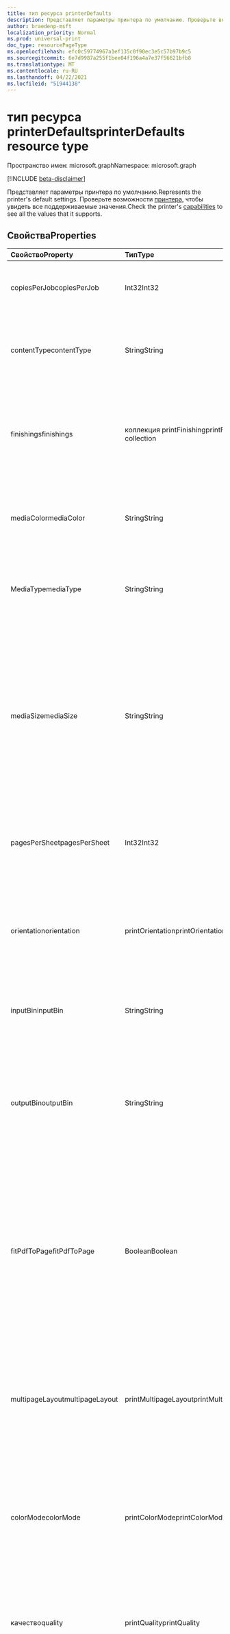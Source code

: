 ```yaml
---
title: тип ресурса printerDefaults
description: Представляет параметры принтера по умолчанию. Проверьте возможности принтера, чтобы увидеть все поддерживаемые значения.
author: braedenp-msft
localization_priority: Normal
ms.prod: universal-print
doc_type: resourcePageType
ms.openlocfilehash: efc0c59774967a1ef135c0f90ec3e5c57b97b9c5
ms.sourcegitcommit: 6e7d9987a255f1bee04f196a4a7e37f56621bfb8
ms.translationtype: MT
ms.contentlocale: ru-RU
ms.lasthandoff: 04/22/2021
ms.locfileid: "51944138"
---
```

# <a name="printerdefaults-resource-type"></a><span data-ttu-id="92f27-104">тип ресурса printerDefaults</span><span class="sxs-lookup"><span data-stu-id="92f27-104">printerDefaults resource type</span></span>

<span data-ttu-id="92f27-105">Пространство имен: microsoft.graph</span><span class="sxs-lookup"><span data-stu-id="92f27-105">Namespace: microsoft.graph</span></span>

[!INCLUDE [beta-disclaimer](../../includes/beta-disclaimer.md)]

<span data-ttu-id="92f27-106">Представляет параметры принтера по умолчанию.</span><span class="sxs-lookup"><span data-stu-id="92f27-106">Represents the printer's default settings.</span></span> <span data-ttu-id="92f27-107">Проверьте возможности [принтера,](printercapabilities.md) чтобы увидеть все поддерживаемые значения.</span><span class="sxs-lookup"><span data-stu-id="92f27-107">Check the printer's [capabilities](printercapabilities.md) to see all the values that it supports.</span></span>

## <a name="properties"></a><span data-ttu-id="92f27-108">Свойства</span><span class="sxs-lookup"><span data-stu-id="92f27-108">Properties</span></span>
| <span data-ttu-id="92f27-109">Свойство</span><span class="sxs-lookup"><span data-stu-id="92f27-109">Property</span></span>     | <span data-ttu-id="92f27-110">Тип</span><span class="sxs-lookup"><span data-stu-id="92f27-110">Type</span></span>        | <span data-ttu-id="92f27-111">Описание</span><span class="sxs-lookup"><span data-stu-id="92f27-111">Description</span></span> |
|:-------------|:------------|:------------|
|<span data-ttu-id="92f27-112">copiesPerJob</span><span class="sxs-lookup"><span data-stu-id="92f27-112">copiesPerJob</span></span>|<span data-ttu-id="92f27-113">Int32</span><span class="sxs-lookup"><span data-stu-id="92f27-113">Int32</span></span>|<span data-ttu-id="92f27-114">Число экземпляров, напечатанных по умолчанию на одну работу.</span><span class="sxs-lookup"><span data-stu-id="92f27-114">The default number of copies printed per job.</span></span>|
|<span data-ttu-id="92f27-115">contentType</span><span class="sxs-lookup"><span data-stu-id="92f27-115">contentType</span></span>|<span data-ttu-id="92f27-116">String</span><span class="sxs-lookup"><span data-stu-id="92f27-116">String</span></span>|<span data-ttu-id="92f27-117">Тип контента по умолчанию (MIME), который используется при обработке документов.</span><span class="sxs-lookup"><span data-stu-id="92f27-117">The default content (MIME) type to use when processing documents.</span></span>|
|<span data-ttu-id="92f27-118">finishings</span><span class="sxs-lookup"><span data-stu-id="92f27-118">finishings</span></span>|<span data-ttu-id="92f27-119">коллекция printFinishing</span><span class="sxs-lookup"><span data-stu-id="92f27-119">printFinishing collection</span></span>|<span data-ttu-id="92f27-120">Набор отделок по умолчанию, применимый к заданиям печати.</span><span class="sxs-lookup"><span data-stu-id="92f27-120">The default set of finishings to apply to print jobs.</span></span> <span data-ttu-id="92f27-121">Допустимые значения описаны в следующей таблице.</span><span class="sxs-lookup"><span data-stu-id="92f27-121">Valid values are described in the following table.</span></span>|
|<span data-ttu-id="92f27-122">mediaColor</span><span class="sxs-lookup"><span data-stu-id="92f27-122">mediaColor</span></span>|<span data-ttu-id="92f27-123">String</span><span class="sxs-lookup"><span data-stu-id="92f27-123">String</span></span>|<span data-ttu-id="92f27-124">Цвет мультимедиа по умолчанию (например, бумажный) для печати документа.</span><span class="sxs-lookup"><span data-stu-id="92f27-124">The default media (such as paper) color to print the document on.</span></span>|
|<span data-ttu-id="92f27-125">MediaType</span><span class="sxs-lookup"><span data-stu-id="92f27-125">mediaType</span></span>|<span data-ttu-id="92f27-126">String</span><span class="sxs-lookup"><span data-stu-id="92f27-126">String</span></span>|<span data-ttu-id="92f27-127">Тип мультимедиа по умолчанию (например, бумага) для печати документа.</span><span class="sxs-lookup"><span data-stu-id="92f27-127">The default media (such as paper) type to print the document on.</span></span>|
|<span data-ttu-id="92f27-128">mediaSize</span><span class="sxs-lookup"><span data-stu-id="92f27-128">mediaSize</span></span>|<span data-ttu-id="92f27-129">String</span><span class="sxs-lookup"><span data-stu-id="92f27-129">String</span></span>|<span data-ttu-id="92f27-130">Размер мультимедиа по умолчанию, который необходимо использовать.</span><span class="sxs-lookup"><span data-stu-id="92f27-130">The default media size to use.</span></span> <span data-ttu-id="92f27-131">Поддерживает стандартные имена размеров для средств массовой информации ISO и ANSI.</span><span class="sxs-lookup"><span data-stu-id="92f27-131">Supports standard size names for ISO and ANSI media sizes.</span></span> <span data-ttu-id="92f27-132">Допустимые значения перечислены в разделе [printerCapabilities.](printercapabilities.md#mediasizes-values)</span><span class="sxs-lookup"><span data-stu-id="92f27-132">Valid values are listed in the [printerCapabilities](printercapabilities.md#mediasizes-values) topic.</span></span>|
|<span data-ttu-id="92f27-133">pagesPerSheet</span><span class="sxs-lookup"><span data-stu-id="92f27-133">pagesPerSheet</span></span>|<span data-ttu-id="92f27-134">Int32</span><span class="sxs-lookup"><span data-stu-id="92f27-134">Int32</span></span>|<span data-ttu-id="92f27-135">Число страниц документов по умолчанию для печати на каждом листе.</span><span class="sxs-lookup"><span data-stu-id="92f27-135">The default number of document pages to print on each sheet.</span></span>
|<span data-ttu-id="92f27-136">orientation</span><span class="sxs-lookup"><span data-stu-id="92f27-136">orientation</span></span>|<span data-ttu-id="92f27-137">printOrientation</span><span class="sxs-lookup"><span data-stu-id="92f27-137">printOrientation</span></span>|<span data-ttu-id="92f27-138">Ориентация по умолчанию, используемая при печати документа.</span><span class="sxs-lookup"><span data-stu-id="92f27-138">The default orientation to use when printing the document.</span></span> <span data-ttu-id="92f27-139">Допустимые значения описаны в следующей таблице.</span><span class="sxs-lookup"><span data-stu-id="92f27-139">Valid values are described in the following table.</span></span>|
|<span data-ttu-id="92f27-140">inputBin</span><span class="sxs-lookup"><span data-stu-id="92f27-140">inputBin</span></span>|<span data-ttu-id="92f27-141">String</span><span class="sxs-lookup"><span data-stu-id="92f27-141">String</span></span>|<span data-ttu-id="92f27-142">Ячейка ввода по умолчанию, которая служит источником бумаги.</span><span class="sxs-lookup"><span data-stu-id="92f27-142">The default input bin that serves as the paper source.</span></span>|
|<span data-ttu-id="92f27-143">outputBin</span><span class="sxs-lookup"><span data-stu-id="92f27-143">outputBin</span></span>|<span data-ttu-id="92f27-144">String</span><span class="sxs-lookup"><span data-stu-id="92f27-144">String</span></span>|<span data-ttu-id="92f27-145">Ячейка вывода по умолчанию для того, чтобы разместить завершенные отпечатки.</span><span class="sxs-lookup"><span data-stu-id="92f27-145">The default output bin to place completed prints into.</span></span> <span data-ttu-id="92f27-146">См. возможности [принтера для](printercapabilities.md) списка поддерживаемых бункеров выходных данных.</span><span class="sxs-lookup"><span data-stu-id="92f27-146">See the printer's [capabilities](printercapabilities.md) for a list of supported output bins.</span></span>|
|<span data-ttu-id="92f27-147">fitPdfToPage</span><span class="sxs-lookup"><span data-stu-id="92f27-147">fitPdfToPage</span></span>|<span data-ttu-id="92f27-148">Boolean</span><span class="sxs-lookup"><span data-stu-id="92f27-148">Boolean</span></span>|<span data-ttu-id="92f27-149">Параметр fitPdfToPage по умолчанию.</span><span class="sxs-lookup"><span data-stu-id="92f27-149">The default fitPdfToPage setting.</span></span> <span data-ttu-id="92f27-150">True, чтобы поместить каждую страницу документа PDF в физический лист мультимедиа; false, чтобы принтер решил, как выкладывать впечатления.</span><span class="sxs-lookup"><span data-stu-id="92f27-150">True to fit each page of a PDF document to a physical sheet of media; false to let the printer decide how to lay out impressions.</span></span>|
|<span data-ttu-id="92f27-151">multipageLayout</span><span class="sxs-lookup"><span data-stu-id="92f27-151">multipageLayout</span></span>|<span data-ttu-id="92f27-152">printMultipageLayout</span><span class="sxs-lookup"><span data-stu-id="92f27-152">printMultipageLayout</span></span>|<span data-ttu-id="92f27-153">Направление по умолчанию для выкладки страниц при печати нескольких страниц на листе.</span><span class="sxs-lookup"><span data-stu-id="92f27-153">The default direction to lay out pages when multiple pages are being printed per sheet.</span></span> <span data-ttu-id="92f27-154">Допустимые значения описаны в следующей таблице.</span><span class="sxs-lookup"><span data-stu-id="92f27-154">Valid values are described in the following table.</span></span>|
|<span data-ttu-id="92f27-155">colorMode</span><span class="sxs-lookup"><span data-stu-id="92f27-155">colorMode</span></span>|<span data-ttu-id="92f27-156">printColorMode</span><span class="sxs-lookup"><span data-stu-id="92f27-156">printColorMode</span></span>|<span data-ttu-id="92f27-157">Цветной режим по умолчанию, который используется при печати документа.</span><span class="sxs-lookup"><span data-stu-id="92f27-157">The default color mode to use when printing the document.</span></span> <span data-ttu-id="92f27-158">Допустимые значения описаны в следующей таблице.</span><span class="sxs-lookup"><span data-stu-id="92f27-158">Valid values are described in the following table.</span></span>|
|<span data-ttu-id="92f27-159">качество</span><span class="sxs-lookup"><span data-stu-id="92f27-159">quality</span></span>|<span data-ttu-id="92f27-160">printQuality</span><span class="sxs-lookup"><span data-stu-id="92f27-160">printQuality</span></span>|<span data-ttu-id="92f27-161">Качество по умолчанию, используемая при печати документа.</span><span class="sxs-lookup"><span data-stu-id="92f27-161">The default quality to use when printing the document.</span></span> <span data-ttu-id="92f27-162">Допустимые значения описаны в следующей таблице.</span><span class="sxs-lookup"><span data-stu-id="92f27-162">Valid values are described in the following table.</span></span>|
|<span data-ttu-id="92f27-163">duplexMode</span><span class="sxs-lookup"><span data-stu-id="92f27-163">duplexMode</span></span>|<span data-ttu-id="92f27-164">printDuplexMode</span><span class="sxs-lookup"><span data-stu-id="92f27-164">printDuplexMode</span></span>|<span data-ttu-id="92f27-165">Двубоксовая конфигурация по умолчанию, используемая при печати документа.</span><span class="sxs-lookup"><span data-stu-id="92f27-165">The default duplex (double-sided) configuration to use when printing a document.</span></span> <span data-ttu-id="92f27-166">Допустимые значения описаны в следующей таблице.</span><span class="sxs-lookup"><span data-stu-id="92f27-166">Valid values are described in the following table.</span></span>|
|<span data-ttu-id="92f27-167">dpi</span><span class="sxs-lookup"><span data-stu-id="92f27-167">dpi</span></span>|<span data-ttu-id="92f27-168">Int32</span><span class="sxs-lookup"><span data-stu-id="92f27-168">Int32</span></span>|<span data-ttu-id="92f27-169">Разрешение по умолчанию в DPI, используемом при печати задания.</span><span class="sxs-lookup"><span data-stu-id="92f27-169">The default resolution in DPI to use when printing the job.</span></span>|
|<span data-ttu-id="92f27-170">scaling</span><span class="sxs-lookup"><span data-stu-id="92f27-170">scaling</span></span>|<span data-ttu-id="92f27-171">printScaling</span><span class="sxs-lookup"><span data-stu-id="92f27-171">printScaling</span></span>|<span data-ttu-id="92f27-172">Указывает, как принтер масштабирует данные документа, чтобы соответствовать запрашиваемой мультимедиа.</span><span class="sxs-lookup"><span data-stu-id="92f27-172">Specifies how the printer scales the document data to fit the requested media.</span></span> <span data-ttu-id="92f27-173">Допустимые значения описаны в следующей таблице.</span><span class="sxs-lookup"><span data-stu-id="92f27-173">Valid values are described in the following table.</span></span>|

### <a name="printmultipagelayout-values"></a><span data-ttu-id="92f27-174">значения printMultipageLayout</span><span class="sxs-lookup"><span data-stu-id="92f27-174">printMultipageLayout values</span></span>

|<span data-ttu-id="92f27-175">Элемент</span><span class="sxs-lookup"><span data-stu-id="92f27-175">Member</span></span>|<span data-ttu-id="92f27-176">Значение</span><span class="sxs-lookup"><span data-stu-id="92f27-176">Value</span></span>|<span data-ttu-id="92f27-177">Описание</span><span class="sxs-lookup"><span data-stu-id="92f27-177">Description</span></span>|
|:---|:---|:---|
|<span data-ttu-id="92f27-178">clockwiseFromTopLeft</span><span class="sxs-lookup"><span data-stu-id="92f27-178">clockwiseFromTopLeft</span></span>|<span data-ttu-id="92f27-179">0</span><span class="sxs-lookup"><span data-stu-id="92f27-179">0</span></span>|<span data-ttu-id="92f27-180">Расположите страницы в сетке по часовой стрелке, начиная с верхнего левого.</span><span class="sxs-lookup"><span data-stu-id="92f27-180">Arrange the pages in a clockwise grid starting in the top left.</span></span>|
|<span data-ttu-id="92f27-181">counterClockwiseFromTopLeft</span><span class="sxs-lookup"><span data-stu-id="92f27-181">counterClockwiseFromTopLeft</span></span>|<span data-ttu-id="92f27-182">1</span><span class="sxs-lookup"><span data-stu-id="92f27-182">1</span></span>|<span data-ttu-id="92f27-183">Расположите страницы в сетке против часовой стрелки, начиная с верхнего левого.</span><span class="sxs-lookup"><span data-stu-id="92f27-183">Arrange the pages in a counterclockwise grid starting in the top left.</span></span>|
|<span data-ttu-id="92f27-184">counterClockwiseFromTopRight</span><span class="sxs-lookup"><span data-stu-id="92f27-184">counterClockwiseFromTopRight</span></span>|<span data-ttu-id="92f27-185">2</span><span class="sxs-lookup"><span data-stu-id="92f27-185">2</span></span>|<span data-ttu-id="92f27-186">Расположите страницы в сетке против часовой стрелки, начиная с верхнего справа.</span><span class="sxs-lookup"><span data-stu-id="92f27-186">Arrange the pages in a counterclockwise grid starting in the top right.</span></span>|
|<span data-ttu-id="92f27-187">clockwiseFromTopRight</span><span class="sxs-lookup"><span data-stu-id="92f27-187">clockwiseFromTopRight</span></span>|<span data-ttu-id="92f27-188">3</span><span class="sxs-lookup"><span data-stu-id="92f27-188">3</span></span>|<span data-ttu-id="92f27-189">Расположите страницы в сетке по часовой стрелке, начиная с верхнего справа.</span><span class="sxs-lookup"><span data-stu-id="92f27-189">Arrange the pages in a clockwise grid starting in the top right.</span></span>|
|<span data-ttu-id="92f27-190">counterClockwiseFromBottomLeft</span><span class="sxs-lookup"><span data-stu-id="92f27-190">counterClockwiseFromBottomLeft</span></span>|<span data-ttu-id="92f27-191">4 </span><span class="sxs-lookup"><span data-stu-id="92f27-191">4</span></span>|<span data-ttu-id="92f27-192">Расположите страницы в сетке против часовой стрелки, начиная с нижнего левого.</span><span class="sxs-lookup"><span data-stu-id="92f27-192">Arrange the pages in a counterclockwise grid starting in the bottom left.</span></span>|
|<span data-ttu-id="92f27-193">clockwiseFromBottomLeft</span><span class="sxs-lookup"><span data-stu-id="92f27-193">clockwiseFromBottomLeft</span></span>|<span data-ttu-id="92f27-194">5 </span><span class="sxs-lookup"><span data-stu-id="92f27-194">5</span></span>|<span data-ttu-id="92f27-195">Расположите страницы в сетке по часовой стрелке, начиная с нижнего слева.</span><span class="sxs-lookup"><span data-stu-id="92f27-195">Arrange the pages in a clockwise grid starting in the bottom left.</span></span>|
|<span data-ttu-id="92f27-196">counterClockwiseFromBottomRight</span><span class="sxs-lookup"><span data-stu-id="92f27-196">counterClockwiseFromBottomRight</span></span>|<span data-ttu-id="92f27-197">6 </span><span class="sxs-lookup"><span data-stu-id="92f27-197">6</span></span>|<span data-ttu-id="92f27-198">Расположите страницы в сетке против часовой стрелки, начиная с нижнего справа.</span><span class="sxs-lookup"><span data-stu-id="92f27-198">Arrange the pages in a counterclockwise grid starting in the bottom right.</span></span>|
|<span data-ttu-id="92f27-199">clockwiseFromBottomRight</span><span class="sxs-lookup"><span data-stu-id="92f27-199">clockwiseFromBottomRight</span></span>|<span data-ttu-id="92f27-200">7 </span><span class="sxs-lookup"><span data-stu-id="92f27-200">7</span></span>|<span data-ttu-id="92f27-201">Расположите страницы в сетке по часовой стрелке, начиная с нижнего справа.</span><span class="sxs-lookup"><span data-stu-id="92f27-201">Arrange the pages in a clockwise grid starting in the bottom right.</span></span>|

### <a name="printduplexmode-values"></a><span data-ttu-id="92f27-202">значения printDuplexMode</span><span class="sxs-lookup"><span data-stu-id="92f27-202">printDuplexMode values</span></span>

|<span data-ttu-id="92f27-203">Элемент</span><span class="sxs-lookup"><span data-stu-id="92f27-203">Member</span></span>|<span data-ttu-id="92f27-204">Значение</span><span class="sxs-lookup"><span data-stu-id="92f27-204">Value</span></span>|<span data-ttu-id="92f27-205">Описание</span><span class="sxs-lookup"><span data-stu-id="92f27-205">Description</span></span>|
|:---|:---|:---|
|<span data-ttu-id="92f27-206">flipOnLongEdge</span><span class="sxs-lookup"><span data-stu-id="92f27-206">flipOnLongEdge</span></span>|<span data-ttu-id="92f27-207">0</span><span class="sxs-lookup"><span data-stu-id="92f27-207">0</span></span>|<span data-ttu-id="92f27-208">Принтер будет печатать односторонний и переворачивать документы вдоль длинного края.</span><span class="sxs-lookup"><span data-stu-id="92f27-208">The printer will print double-sided, and will flip documents along the long edge.</span></span>|
|<span data-ttu-id="92f27-209">flipOnShortEdge</span><span class="sxs-lookup"><span data-stu-id="92f27-209">flipOnShortEdge</span></span>|<span data-ttu-id="92f27-210">1</span><span class="sxs-lookup"><span data-stu-id="92f27-210">1</span></span>|<span data-ttu-id="92f27-211">Принтер будет печатать односторонний и переворачивать документы по короткому краю.</span><span class="sxs-lookup"><span data-stu-id="92f27-211">The printer will print double-sided, and will flip documents along the short edge.</span></span>|
|<span data-ttu-id="92f27-212">oneSided</span><span class="sxs-lookup"><span data-stu-id="92f27-212">oneSided</span></span>|<span data-ttu-id="92f27-213">2</span><span class="sxs-lookup"><span data-stu-id="92f27-213">2</span></span>|<span data-ttu-id="92f27-214">Принтер будет печатать односторонний.</span><span class="sxs-lookup"><span data-stu-id="92f27-214">The printer will print single-sided.</span></span>|

### <a name="printfinishing-values"></a><span data-ttu-id="92f27-215">printFinishing values</span><span class="sxs-lookup"><span data-stu-id="92f27-215">printFinishing values</span></span>

|<span data-ttu-id="92f27-216">Элемент</span><span class="sxs-lookup"><span data-stu-id="92f27-216">Member</span></span>|<span data-ttu-id="92f27-217">Значение</span><span class="sxs-lookup"><span data-stu-id="92f27-217">Value</span></span>|<span data-ttu-id="92f27-218">Описание</span><span class="sxs-lookup"><span data-stu-id="92f27-218">Description</span></span>|
|:---|:---|:---|
|<span data-ttu-id="92f27-219">нет</span><span class="sxs-lookup"><span data-stu-id="92f27-219">none</span></span>|<span data-ttu-id="92f27-220">3</span><span class="sxs-lookup"><span data-stu-id="92f27-220">3</span></span>|<span data-ttu-id="92f27-221">Нет отделки.</span><span class="sxs-lookup"><span data-stu-id="92f27-221">No finishings.</span></span> <span data-ttu-id="92f27-222">В том числе это значение эквивалентно предоставлению пустой коллекции отделок.</span><span class="sxs-lookup"><span data-stu-id="92f27-222">Including this value is equivalent to providing an empty collection of finishings.</span></span>|
|<span data-ttu-id="92f27-223">staple</span><span class="sxs-lookup"><span data-stu-id="92f27-223">staple</span></span>|<span data-ttu-id="92f27-224">4 </span><span class="sxs-lookup"><span data-stu-id="92f27-224">4</span></span>|<span data-ttu-id="92f27-225">Скрепить документ с помощью конфигурации стабилизации принтера по умолчанию.</span><span class="sxs-lookup"><span data-stu-id="92f27-225">Staple the document using the printer's default stapling configuration.</span></span>|
|<span data-ttu-id="92f27-226">punch</span><span class="sxs-lookup"><span data-stu-id="92f27-226">punch</span></span>|<span data-ttu-id="92f27-227">5 </span><span class="sxs-lookup"><span data-stu-id="92f27-227">5</span></span>|<span data-ttu-id="92f27-228">Отверстие пробивает документ с помощью конфигурации пробоя отверстия по умолчанию принтера.</span><span class="sxs-lookup"><span data-stu-id="92f27-228">Hole punch the document using the printer's default hole punch configuration.</span></span>|
|<span data-ttu-id="92f27-229">крышка</span><span class="sxs-lookup"><span data-stu-id="92f27-229">cover</span></span>|<span data-ttu-id="92f27-230">6 </span><span class="sxs-lookup"><span data-stu-id="92f27-230">6</span></span>|<span data-ttu-id="92f27-231">Примени крышку к документу.</span><span class="sxs-lookup"><span data-stu-id="92f27-231">Apply a cover to the document.</span></span>|
|<span data-ttu-id="92f27-232">привязка</span><span class="sxs-lookup"><span data-stu-id="92f27-232">bind</span></span>|<span data-ttu-id="92f27-233">7 </span><span class="sxs-lookup"><span data-stu-id="92f27-233">7</span></span>|<span data-ttu-id="92f27-234">Привязать документ с помощью конфигурации привязки принтера по умолчанию.</span><span class="sxs-lookup"><span data-stu-id="92f27-234">Bind the document using the printer's default binding configuration.</span></span>|
|<span data-ttu-id="92f27-235">saddleStitch</span><span class="sxs-lookup"><span data-stu-id="92f27-235">saddleStitch</span></span>|<span data-ttu-id="92f27-236">8 </span><span class="sxs-lookup"><span data-stu-id="92f27-236">8</span></span>|<span data-ttu-id="92f27-237">Седло-stich документ с помощью конфигурации стежка принтера по умолчанию.</span><span class="sxs-lookup"><span data-stu-id="92f27-237">Saddle-stich the document using the printer's default stitching configuration.</span></span>|
|<span data-ttu-id="92f27-238">stitchEdge</span><span class="sxs-lookup"><span data-stu-id="92f27-238">stitchEdge</span></span>|<span data-ttu-id="92f27-239">9 </span><span class="sxs-lookup"><span data-stu-id="92f27-239">9</span></span>|<span data-ttu-id="92f27-240">Edge-stitch документ с помощью конфигурации сшивание принтера по умолчанию.</span><span class="sxs-lookup"><span data-stu-id="92f27-240">Edge-stitch the document using the printer's default stitching configuration.</span></span>|
|<span data-ttu-id="92f27-241">stapleTopLeft</span><span class="sxs-lookup"><span data-stu-id="92f27-241">stapleTopLeft</span></span>|<span data-ttu-id="92f27-242">20</span><span class="sxs-lookup"><span data-stu-id="92f27-242">20</span></span>|<span data-ttu-id="92f27-243">Скрепить документ в верхнем левом углу.</span><span class="sxs-lookup"><span data-stu-id="92f27-243">Staple the document in the top-left corner.</span></span>|
|<span data-ttu-id="92f27-244">stapleBottomLeft</span><span class="sxs-lookup"><span data-stu-id="92f27-244">stapleBottomLeft</span></span>|<span data-ttu-id="92f27-245">21</span><span class="sxs-lookup"><span data-stu-id="92f27-245">21</span></span>|<span data-ttu-id="92f27-246">Скрепить документ в левом нижнем углу.</span><span class="sxs-lookup"><span data-stu-id="92f27-246">Staple the document in the bottom-left corner.</span></span>|
|<span data-ttu-id="92f27-247">stapleTopRight</span><span class="sxs-lookup"><span data-stu-id="92f27-247">stapleTopRight</span></span>|<span data-ttu-id="92f27-248">22</span><span class="sxs-lookup"><span data-stu-id="92f27-248">22</span></span>|<span data-ttu-id="92f27-249">Скрепить документ в правом верхнем углу.</span><span class="sxs-lookup"><span data-stu-id="92f27-249">Staple the document in the top-right corner.</span></span>|
|<span data-ttu-id="92f27-250">stapleBottomRight</span><span class="sxs-lookup"><span data-stu-id="92f27-250">stapleBottomRight</span></span>|<span data-ttu-id="92f27-251">23</span><span class="sxs-lookup"><span data-stu-id="92f27-251">23</span></span>|<span data-ttu-id="92f27-252">Скрепить документ в правом нижнем углу.</span><span class="sxs-lookup"><span data-stu-id="92f27-252">Staple the document in the bottom-right corner.</span></span>|
|<span data-ttu-id="92f27-253">stitchLeftEdge</span><span class="sxs-lookup"><span data-stu-id="92f27-253">stitchLeftEdge</span></span>|<span data-ttu-id="92f27-254">24</span><span class="sxs-lookup"><span data-stu-id="92f27-254">24</span></span>|<span data-ttu-id="92f27-255">Edge-stitch документ вдоль левого края.</span><span class="sxs-lookup"><span data-stu-id="92f27-255">Edge-stitch the document along the left edge.</span></span>|
|<span data-ttu-id="92f27-256">stitchTopEdge</span><span class="sxs-lookup"><span data-stu-id="92f27-256">stitchTopEdge</span></span>|<span data-ttu-id="92f27-257">25</span><span class="sxs-lookup"><span data-stu-id="92f27-257">25</span></span>|<span data-ttu-id="92f27-258">Edge-stitch документ вдоль верхнего края.</span><span class="sxs-lookup"><span data-stu-id="92f27-258">Edge-stitch the document along the top edge.</span></span>|
|<span data-ttu-id="92f27-259">stitchRightEdge</span><span class="sxs-lookup"><span data-stu-id="92f27-259">stitchRightEdge</span></span>|<span data-ttu-id="92f27-260">26</span><span class="sxs-lookup"><span data-stu-id="92f27-260">26</span></span>|<span data-ttu-id="92f27-261">Edge-stitch the document along the right edge.</span><span class="sxs-lookup"><span data-stu-id="92f27-261">Edge-stitch the document along the right edge.</span></span>|
|<span data-ttu-id="92f27-262">stitchBottomEdge</span><span class="sxs-lookup"><span data-stu-id="92f27-262">stitchBottomEdge</span></span>|<span data-ttu-id="92f27-263">27</span><span class="sxs-lookup"><span data-stu-id="92f27-263">27</span></span>|<span data-ttu-id="92f27-264">Edge-stitch the document along the bottom edge.</span><span class="sxs-lookup"><span data-stu-id="92f27-264">Edge-stitch the document along the bottom edge.</span></span>|
|<span data-ttu-id="92f27-265">stapleDualLeft</span><span class="sxs-lookup"><span data-stu-id="92f27-265">stapleDualLeft</span></span>|<span data-ttu-id="92f27-266">28</span><span class="sxs-lookup"><span data-stu-id="92f27-266">28</span></span>|<span data-ttu-id="92f27-267">Скрепить документ дважды вдоль левого края.</span><span class="sxs-lookup"><span data-stu-id="92f27-267">Staple the document twice along the left edge.</span></span>|
|<span data-ttu-id="92f27-268">stapleDualTop</span><span class="sxs-lookup"><span data-stu-id="92f27-268">stapleDualTop</span></span>|<span data-ttu-id="92f27-269">29</span><span class="sxs-lookup"><span data-stu-id="92f27-269">29</span></span>|<span data-ttu-id="92f27-270">Скрепить документ дважды вдоль верхнего края.</span><span class="sxs-lookup"><span data-stu-id="92f27-270">Staple the document twice along the top edge.</span></span>|
|<span data-ttu-id="92f27-271">stapleDualRight</span><span class="sxs-lookup"><span data-stu-id="92f27-271">stapleDualRight</span></span>|<span data-ttu-id="92f27-272">30</span><span class="sxs-lookup"><span data-stu-id="92f27-272">30</span></span>|<span data-ttu-id="92f27-273">Скрепить документ дважды по правому краю.</span><span class="sxs-lookup"><span data-stu-id="92f27-273">Staple the document twice along the right edge.</span></span>|
|<span data-ttu-id="92f27-274">stapleDualBottom</span><span class="sxs-lookup"><span data-stu-id="92f27-274">stapleDualBottom</span></span>|<span data-ttu-id="92f27-275">31</span><span class="sxs-lookup"><span data-stu-id="92f27-275">31</span></span>|<span data-ttu-id="92f27-276">Скрепить документ дважды вдоль нижнего края.</span><span class="sxs-lookup"><span data-stu-id="92f27-276">Staple the document twice along the bottom edge.</span></span>|
|<span data-ttu-id="92f27-277">unknownFutureValue</span><span class="sxs-lookup"><span data-stu-id="92f27-277">unknownFutureValue</span></span>|<span data-ttu-id="92f27-278">32</span><span class="sxs-lookup"><span data-stu-id="92f27-278">32</span></span>|<span data-ttu-id="92f27-279">Эволюционирующее значение sentinel.</span><span class="sxs-lookup"><span data-stu-id="92f27-279">Evolvable enumeration sentinel value.</span></span> <span data-ttu-id="92f27-280">Не следует использовать.</span><span class="sxs-lookup"><span data-stu-id="92f27-280">Do not use.</span></span>|

## <a name="printorientation-values"></a><span data-ttu-id="92f27-281">значения printOrientation</span><span class="sxs-lookup"><span data-stu-id="92f27-281">printOrientation values</span></span>

|<span data-ttu-id="92f27-282">Элемент</span><span class="sxs-lookup"><span data-stu-id="92f27-282">Member</span></span>|<span data-ttu-id="92f27-283">Значение</span><span class="sxs-lookup"><span data-stu-id="92f27-283">Value</span></span>|<span data-ttu-id="92f27-284">Описание</span><span class="sxs-lookup"><span data-stu-id="92f27-284">Description</span></span>|
|:---|:---|:---|
|<span data-ttu-id="92f27-285">портрет</span><span class="sxs-lookup"><span data-stu-id="92f27-285">portrait</span></span>|<span data-ttu-id="92f27-286">3</span><span class="sxs-lookup"><span data-stu-id="92f27-286">3</span></span>|<span data-ttu-id="92f27-287">Принтер будет печатать впечатления в "портретной" ориентации.</span><span class="sxs-lookup"><span data-stu-id="92f27-287">The printer will print impressions in the "portrait" orientation.</span></span>|
|<span data-ttu-id="92f27-288">ландшафт</span><span class="sxs-lookup"><span data-stu-id="92f27-288">landscape</span></span>|<span data-ttu-id="92f27-289">4 </span><span class="sxs-lookup"><span data-stu-id="92f27-289">4</span></span>|<span data-ttu-id="92f27-290">Принтер будет печатать впечатления в "ландшафтной" ориентации.</span><span class="sxs-lookup"><span data-stu-id="92f27-290">The printer will print impressions in the "landscape" orientation.</span></span>|
|<span data-ttu-id="92f27-291">reverseLandscape</span><span class="sxs-lookup"><span data-stu-id="92f27-291">reverseLandscape</span></span>|<span data-ttu-id="92f27-292">5 </span><span class="sxs-lookup"><span data-stu-id="92f27-292">5</span></span>|<span data-ttu-id="92f27-293">Принтер будет печатать впечатления в ориентации "обратный ландшафт".</span><span class="sxs-lookup"><span data-stu-id="92f27-293">The printer will print impressions in the "reverse landscape" orientation.</span></span>|
|<span data-ttu-id="92f27-294">reversePortrait</span><span class="sxs-lookup"><span data-stu-id="92f27-294">reversePortrait</span></span>|<span data-ttu-id="92f27-295">6 </span><span class="sxs-lookup"><span data-stu-id="92f27-295">6</span></span>|<span data-ttu-id="92f27-296">Принтер будет печатать впечатления в ориентации "обратный портрет".</span><span class="sxs-lookup"><span data-stu-id="92f27-296">The printer will print impressions in the "reverse portrait" orientation.</span></span>|

### <a name="printquality-values"></a><span data-ttu-id="92f27-297">значения printQuality</span><span class="sxs-lookup"><span data-stu-id="92f27-297">printQuality values</span></span>

|<span data-ttu-id="92f27-298">Элемент</span><span class="sxs-lookup"><span data-stu-id="92f27-298">Member</span></span>|<span data-ttu-id="92f27-299">Значение</span><span class="sxs-lookup"><span data-stu-id="92f27-299">Value</span></span>|<span data-ttu-id="92f27-300">Описание</span><span class="sxs-lookup"><span data-stu-id="92f27-300">Description</span></span>|
|:---|:---|
|<span data-ttu-id="92f27-301">низкий</span><span class="sxs-lookup"><span data-stu-id="92f27-301">low</span></span>|<span data-ttu-id="92f27-302">0</span><span class="sxs-lookup"><span data-stu-id="92f27-302">0</span></span>|<span data-ttu-id="92f27-303">Принтер напечатает задание с низким (обычно известным как "черновик") качеством.</span><span class="sxs-lookup"><span data-stu-id="92f27-303">The printer will print the job using low (commonly known as "draft") quality.</span></span>|
|<span data-ttu-id="92f27-304">medium</span><span class="sxs-lookup"><span data-stu-id="92f27-304">medium</span></span>|<span data-ttu-id="92f27-305">1</span><span class="sxs-lookup"><span data-stu-id="92f27-305">1</span></span>|<span data-ttu-id="92f27-306">Принтер напечатает задание с помощью medim (обычно известного как "нормальное") качества.</span><span class="sxs-lookup"><span data-stu-id="92f27-306">The printer will print the job using medim (commonly known as "normal") quality.</span></span>|
|<span data-ttu-id="92f27-307">высокая</span><span class="sxs-lookup"><span data-stu-id="92f27-307">high</span></span>|<span data-ttu-id="92f27-308">2</span><span class="sxs-lookup"><span data-stu-id="92f27-308">2</span></span>|<span data-ttu-id="92f27-309">Принтер напечатает задание с высоким (обычно известным как "лучший" или "прекрасный") качеством.</span><span class="sxs-lookup"><span data-stu-id="92f27-309">The printer will print the job using high (commonly known as "best" or "fine") quality.</span></span>|
|<span data-ttu-id="92f27-310">unknownFutureValue</span><span class="sxs-lookup"><span data-stu-id="92f27-310">unknownFutureValue</span></span>|<span data-ttu-id="92f27-311">3</span><span class="sxs-lookup"><span data-stu-id="92f27-311">3</span></span>|<span data-ttu-id="92f27-312">Эволюционирующее значение sentinel.</span><span class="sxs-lookup"><span data-stu-id="92f27-312">Evolvable enumeration sentinel value.</span></span> <span data-ttu-id="92f27-313">Не следует использовать.</span><span class="sxs-lookup"><span data-stu-id="92f27-313">Do not use.</span></span>|

### <a name="printcolormode-values"></a><span data-ttu-id="92f27-314">printColorMode values</span><span class="sxs-lookup"><span data-stu-id="92f27-314">printColorMode values</span></span>

|<span data-ttu-id="92f27-315">Элемент</span><span class="sxs-lookup"><span data-stu-id="92f27-315">Member</span></span>|<span data-ttu-id="92f27-316">Значение</span><span class="sxs-lookup"><span data-stu-id="92f27-316">Value</span></span>|<span data-ttu-id="92f27-317">Описание</span><span class="sxs-lookup"><span data-stu-id="92f27-317">Description</span></span>|
|:---|:---|:---|
|<span data-ttu-id="92f27-318">blackAndWhite</span><span class="sxs-lookup"><span data-stu-id="92f27-318">blackAndWhite</span></span>|<span data-ttu-id="92f27-319">0</span><span class="sxs-lookup"><span data-stu-id="92f27-319">0</span></span>|<span data-ttu-id="92f27-320">Черное и белое (используйте только черный материал маркера).)</span><span class="sxs-lookup"><span data-stu-id="92f27-320">Black and white (use black marker material only.)</span></span>|
|<span data-ttu-id="92f27-321">grayscale</span><span class="sxs-lookup"><span data-stu-id="92f27-321">grayscale</span></span>|<span data-ttu-id="92f27-322">1</span><span class="sxs-lookup"><span data-stu-id="92f27-322">1</span></span>|<span data-ttu-id="92f27-323">Grayscale (может использовать некоторый материал маркера цвета.)</span><span class="sxs-lookup"><span data-stu-id="92f27-323">Grayscale (may use some color marker material.)</span></span>|
|<span data-ttu-id="92f27-324">color</span><span class="sxs-lookup"><span data-stu-id="92f27-324">color</span></span>|<span data-ttu-id="92f27-325">2</span><span class="sxs-lookup"><span data-stu-id="92f27-325">2</span></span>|<span data-ttu-id="92f27-326">Цвет (используйте любое сочетание маркерных материалов для создания впечатления о цвете).</span><span class="sxs-lookup"><span data-stu-id="92f27-326">Color (use any combination of marker materials to create a color impression).</span></span>|
|<span data-ttu-id="92f27-327">Авто</span><span class="sxs-lookup"><span data-stu-id="92f27-327">auto</span></span>|<span data-ttu-id="92f27-328">3</span><span class="sxs-lookup"><span data-stu-id="92f27-328">3</span></span>|<span data-ttu-id="92f27-329">Позвольте принтеру решить, какой цветовой режим использовать.</span><span class="sxs-lookup"><span data-stu-id="92f27-329">Let the printer decide which color mode to use.</span></span>|

### <a name="printscaling-values"></a><span data-ttu-id="92f27-330">значения printScaling</span><span class="sxs-lookup"><span data-stu-id="92f27-330">printScaling values</span></span>

|<span data-ttu-id="92f27-331">Элемент</span><span class="sxs-lookup"><span data-stu-id="92f27-331">Member</span></span>|<span data-ttu-id="92f27-332">Значение</span><span class="sxs-lookup"><span data-stu-id="92f27-332">Value</span></span>|<span data-ttu-id="92f27-333">Описание</span><span class="sxs-lookup"><span data-stu-id="92f27-333">Description</span></span>|
|:---|:---|:---|
|<span data-ttu-id="92f27-334">Авто</span><span class="sxs-lookup"><span data-stu-id="92f27-334">auto</span></span>|<span data-ttu-id="92f27-335">0</span><span class="sxs-lookup"><span data-stu-id="92f27-335">0</span></span>|<span data-ttu-id="92f27-336">Если документ больше запрашиваемого мультимедиа, а поля ненулевые, принтер масштабит документ так же, как **fit** printScaling.</span><span class="sxs-lookup"><span data-stu-id="92f27-336">If the document is larger than the requested media and the margins are non-zero, the printer scales the document like the **fit** printScaling.</span></span> <span data-ttu-id="92f27-337">В противном случае принтер масштабировать документ с помощью **печати** заполнения.</span><span class="sxs-lookup"><span data-stu-id="92f27-337">Otherwise, the printer scales the document using the **fill** printScaling.</span></span> <span data-ttu-id="92f27-338">Если документ меньше запрашиваемой мультимедиа, используется печать "нет".</span><span class="sxs-lookup"><span data-stu-id="92f27-338">If the document is smaller than the requested media, 'none' printScaling is used.</span></span>|
|<span data-ttu-id="92f27-339">shrinkToFit</span><span class="sxs-lookup"><span data-stu-id="92f27-339">shrinkToFit</span></span>|<span data-ttu-id="92f27-340">1</span><span class="sxs-lookup"><span data-stu-id="92f27-340">1</span></span>|<span data-ttu-id="92f27-341">Если документ больше запрашиваемого носителя, принтер масштабит документ так же, как **fit** printScaling.</span><span class="sxs-lookup"><span data-stu-id="92f27-341">If the document is larger than the requested media, the printer scales the document like the **fit** printScaling.</span></span> <span data-ttu-id="92f27-342">В противном случае принтер масштабирования документа, как **нет** printScaling.</span><span class="sxs-lookup"><span data-stu-id="92f27-342">Otherwise, the printer scales the document like the **none** printScaling.</span></span>|
|<span data-ttu-id="92f27-343">fill</span><span class="sxs-lookup"><span data-stu-id="92f27-343">fill</span></span>|<span data-ttu-id="92f27-344">2</span><span class="sxs-lookup"><span data-stu-id="92f27-344">2</span></span>|<span data-ttu-id="92f27-345">Принтер масштабировать документ для заполнения запрашиваемого размера мультимедиа, сохраняя его отношение к аспекту, но потенциально обрезки частей документа.</span><span class="sxs-lookup"><span data-stu-id="92f27-345">The printer scales the document to fill the requested media size, preserving its aspect ratio but potentially cropping portions of the document.</span></span>|
|<span data-ttu-id="92f27-346">fit</span><span class="sxs-lookup"><span data-stu-id="92f27-346">fit</span></span>|<span data-ttu-id="92f27-347">3</span><span class="sxs-lookup"><span data-stu-id="92f27-347">3</span></span>|<span data-ttu-id="92f27-348">Принтер масштабировать документ, чтобы соответствовать области печати запрашиваемого размера мультимедиа, сохраняя отношение аспектов к данным документа без обрезки документа.</span><span class="sxs-lookup"><span data-stu-id="92f27-348">The printer scales the document to fit the printable area of the requested media size, preserving the aspect ratio of the document data without cropping the document.</span></span>|
|<span data-ttu-id="92f27-349">нет</span><span class="sxs-lookup"><span data-stu-id="92f27-349">none</span></span>|<span data-ttu-id="92f27-350">4 </span><span class="sxs-lookup"><span data-stu-id="92f27-350">4</span></span>|<span data-ttu-id="92f27-351">Принтер не масштабировать документ в зависимости от запрашиваемого размера мультимедиа.</span><span class="sxs-lookup"><span data-stu-id="92f27-351">The printer does not scale the document to fit the requested media size.</span></span> <span data-ttu-id="92f27-352">Если документ больше запрашиваемой мультимедиа, принтер центры и клипы результатов.</span><span class="sxs-lookup"><span data-stu-id="92f27-352">If the document is larger than the requested media, the printer centers and clips the resulting output.</span></span> <span data-ttu-id="92f27-353">Если документ меньше запрашиваемой мультимедиа, принтер центров результатов.</span><span class="sxs-lookup"><span data-stu-id="92f27-353">If the document is smaller than the requested media, printer centers the resulting output.</span></span>|
|<span data-ttu-id="92f27-354">unknownFutureValue</span><span class="sxs-lookup"><span data-stu-id="92f27-354">unknownFutureValue</span></span>|<span data-ttu-id="92f27-355">5 </span><span class="sxs-lookup"><span data-stu-id="92f27-355">5</span></span>|<span data-ttu-id="92f27-356">Эволюционирующее значение sentinel.</span><span class="sxs-lookup"><span data-stu-id="92f27-356">Evolvable enumeration sentinel value.</span></span> <span data-ttu-id="92f27-357">Не следует использовать.</span><span class="sxs-lookup"><span data-stu-id="92f27-357">Do not use.</span></span>|

## <a name="json-representation"></a><span data-ttu-id="92f27-358">Представление JSON</span><span class="sxs-lookup"><span data-stu-id="92f27-358">JSON representation</span></span>

<span data-ttu-id="92f27-359">Ниже указано представление ресурса в формате JSON.</span><span class="sxs-lookup"><span data-stu-id="92f27-359">The following is a JSON representation of the resource.</span></span>

<!-- {
  "blockType": "resource",
  "optionalProperties": [

  ],
  "@odata.type": "microsoft.graph.printerDefaults"
}-->

```json
{
  "copiesPerJob": 123456,
  "contentType": "String",
  "finishings": ["String"],
  "mediaColor": "String",
  "mediaSize": "String",
  "pagesPerSheet": 123456,
  "orientation": "String",
  "outputBin": "String",
  "fitPdfToPage": true,
  "multipageLayout": "String",
  "colorMode": "String",
  "quality": "String",
  "duplexMode": "String"
}

```

## <a name="see-also"></a><span data-ttu-id="92f27-360">См. также</span><span class="sxs-lookup"><span data-stu-id="92f27-360">See also</span></span>

* [<span data-ttu-id="92f27-361">restoreFactoryDefaults</span><span class="sxs-lookup"><span data-stu-id="92f27-361">restoreFactoryDefaults</span></span>](../api/printer-restorefactorydefaults.md)

<!-- uuid: 8fcb5dbc-d5aa-4681-8e31-b001d5168d79
2015-10-25 14:57:30 UTC -->
<!-- {
  "type": "#page.annotation",
  "description": "printerDefaults resource",
  "keywords": "",
  "section": "documentation",
  "tocPath": ""
}-->

